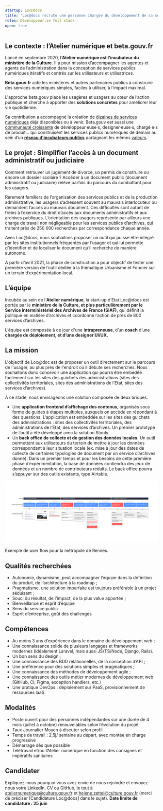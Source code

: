 ```yaml
---
startup: Loc@docs
title: "Loc@docs recrute une personne chargée du développement de sa solution"
roles: Développeur.se full stack
open: true
---
```


## **Le contexte : l’Atelier numérique et beta.gouv.fr**

Lancé en septembre 2020, **l’Atelier numérique est l’incubateur du ministère de la Culture.** Il a pour mission d’accompagner les agentes et agents de l’administration dans la conception de services publics numériques itératifs et centrés sur les utilisateurs et utilisatrices.

**Beta.gouv.fr** aide les ministères et autres partenaires publics à construire des services numériques simples, faciles à utiliser, à l’impact maximal.

L'approche beta.gouv place les usagères et usagers au cœur de l’action publique et cherche à apporter des **solutions concrètes** pour améliorer leur vie quotidienne. 

Sa contribution a accompagné la création de [dizaines de services numériques](https://beta.gouv.fr/startups/) déjà disponibles ou à venir. Beta.gouv est aussi une [communauté croissante](https://beta.gouv.fr/communaute/) de développeur·euse·s, designer·euse·s, chargé·e·s de produit… qui construisent les services publics numériques de demain au sein d’un **[réseau d’incubateurs publics](https://beta.gouv.fr/incubateurs/)** partageant les mêmes [valeurs](https://beta.gouv.fr/approche/manifeste).


## **Le projet : Simplifier l’accès à un document administratif ou judiciaire**

Comment retrouver un jugement de divorce, un permis de construire ou encore un dossier scolaire ? Accéder à un document public (document administratif ou judiciaire) relève parfois du parcours du combattant pour les usagers.

Rarement familiers de l’organisation des services publics et de la production administrative, les usagers s’adressent souvent au mauvais interlocuteur ou demandent l’accès au mauvais document. Ces difficultés sont autant de freins à l’exercice du droit d’accès aux documents administratifs et aux archives publiques. L’orientation des usagers représente par ailleurs une charge de travail non négligeable pour les services publics d’archives, qui traitent près de 250 000 recherches par correspondance chaque année.

Avec Loc@docs, nous souhaitons proposer un outil qui puisse être intégré par les sites institutionnels fréquentés par l’usager et qui lui permette d’identifier et de localiser le document qu’il recherche de manière autonome.

A partir d’avril 2021, la phase de construction a pour objectif de tester une première version de l’outil dédiée à la thématique Urbanisme et Foncier sur un terrain d’expérimentation local.


## **L’équipe**

Incubée au sein de l’**Atelier numérique**, la start-up d’Etat Loc@docs est portée par le **ministère de la Culture, et plus particulièrement par le Service interministériel des Archives de France (SIAF),** qui définit la politique en matière d’archives et coordonne l’action de près de 800 services d’archives.

L’équipe est composée à ce jour d'une **intrapreneuse**, d’un **coach** d’une **chargée de déploiement, et d’une designer UI/UX.**


## **La mission**

L'objectif de Loc@doc est de proposer un outil directement sur le parcours de l'usager, au plus près de l'endroit où il débute ses recherches. Nous souhaitons donc concevoir une application qui pourra être embedée facilement sur les sites des guichets des administrations (sites des collectivités territoriales, sites des administrations de l’Etat, sites des services d’archives).

À ce stade, nous envisageons une solution composée de deux briques.

- Une **application frontend d’affichage des contenus**, organisés sous forme de guides à étapes multiples, auxquels on accède en répondant à des questions. L’application est embeddée sur les sites des guichets des administrations : sites des collectivités territoriales, des administrations de l’Etat, des services d’archives. Un premier prototype de l’outil a été développé avec la solution Stonly.
- Un **back office de collecte et de gestion des données locales**. Un outil permettant aux utilisateurs du terrain de mettre à jour les données correspondant à leur situation locale (ex. mise à jour des dates de collecte de certaines typologies de document par un service d’archives donné). Dans un premier temps et pour les besoins de cette première phase d’expérimentation, la base de données contiendra des jeux de données et un nombre de contributeurs réduits. Le back office pourra s’appuyer sur des outils existants, type Airtable.

<img width="668" alt="Exemple de user flow pour la métropole de Rennes" src="https://raw.githubusercontent.com/ZettelH/ZettelH/main/user%20flow%20to%20be%20-%20Final.jpg">

Exemple de user flow pour la métropole de Rennes.

## **Qualités recherchées**

- Autonomie, dynamisme, peut accompagner l’équipe dans la définition du produit, de l’architecture à la roadmap ;
- Pragmatisme, une solution imparfaite est toujours préférable à un projet séduisant ;
- Souci du résultat, de l’impact, de la plus value apportée ;
- Bienveillance et esprit d’équipe
- Sens du service public
- Esprit d’entreprise, goût des challenges

## **Compétences**

- Au moins 3 ans d’expérience dans le domaine du développement web ;
- Une connaissance solide de plusieurs langages et frameworks modernes (idéalement Laravel, mais aussi JS/TS/Node, Django, Rails).
- Un bon sens du design ;
- Une connaissance des BDD relationnelles, de la conception d’API ;
- Une préférence pour des solutions simples et pragmatiques ;
- Une connaissance des méthodes de développement agile ;
- Une connaissance des outils métier modernes du développement web (GitHub, CI, Figma, exception handlers, etc.)
- Une pratique DevOps : déploiement sur PaaS, provisionnement de ressources IaaS.

## **Modalités**

- Poste ouvert pour des personnes indépendantes sur une durée de 4 mois (juillet à octobre) renouvelables selon l’évolution du projet
- Taux Journalier Moyen à discuter selon profil
- Temps de travail : 2,5j/ semaine au départ, avec montée en charge progressive
- Démarrage dès que possible
- Télétravail et/ou l’Atelier numérique en fonction des consignes et impératifs sanitaires

## **Candidater**

Expliquez-nous pourquoi vous avez envie de nous rejoindre et envoyez-nous votre LinkedIn, CV ou GitHub, le tout à ateliernumerique@culture.gouv.fr et [helene.zettel@culture.gouv.fr](mailto:helene.zettel@culture.gouv.fr) (merci de préciser [Candidature Loc@docs] dans le sujet).
**Date limite de candidature : 25 juin**
